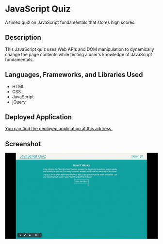 # JavaScript Quiz
A timed quiz on JavaScript fundamentals that stores high scores.

## Description
This JavaScript quiz uses Web APIs and DOM manipulation to dynamically change the page contents while testing a user's knowledge of JavaScript fundamentals.

## Languages, Frameworks, and Libraries Used
- HTML
- CSS
- JavaScript
- jQuery

## Deployed Application
[You can find the deployed application at this address.](https://rrcampbell-exe.github.io/coding-quiz/)

## Screenshot
![Screenshot](javascript-fundamentals-demo.gif)
